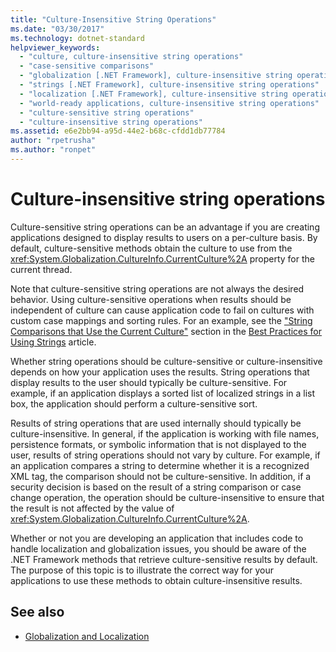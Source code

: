 ```yaml
---
title: "Culture-Insensitive String Operations"
ms.date: "03/30/2017"
ms.technology: dotnet-standard
helpviewer_keywords:
  - "culture, culture-insensitive string operations"
  - "case-sensitive comparisons"
  - "globalization [.NET Framework], culture-insensitive string operations"
  - "strings [.NET Framework], culture-insensitive string operations"
  - "localization [.NET Framework], culture-insensitive string operations"
  - "world-ready applications, culture-insensitive string operations"
  - "culture-sensitive string operations"
  - "culture-insensitive string operations"
ms.assetid: e6e2bb94-a95d-44e2-b68c-cfdd1db77784
author: "rpetrusha"
ms.author: "ronpet"
---
```

# Culture-insensitive string operations

Culture-sensitive string operations can be an advantage if you are creating applications designed to display results to users on a per-culture basis. By default, culture-sensitive methods obtain the culture to use from the <xref:System.Globalization.CultureInfo.CurrentCulture%2A> property for the current thread.

Note that culture-sensitive string operations are not always the desired behavior. Using culture-sensitive operations when results should be independent of culture can cause application code to fail on cultures with custom case mappings and sorting rules. For an example, see the ["String Comparisons that Use the Current Culture"](../../../docs/standard/base-types/best-practices-strings.md#string-comparisons-that-use-the-current-culture) section in the [Best Practices for Using Strings](../../../docs/standard/base-types/best-practices-strings.md) article.

Whether string operations should be culture-sensitive or culture-insensitive depends on how your application uses the results. String operations that display results to the user should typically be culture-sensitive. For example, if an application displays a sorted list of localized strings in a list box, the application should perform a culture-sensitive sort.

Results of string operations that are used internally should typically be culture-insensitive. In general, if the application is working with file names, persistence formats, or symbolic information that is not displayed to the user, results of string operations should not vary by culture. For example, if an application compares a string to determine whether it is a recognized XML tag, the comparison should not be culture-sensitive. In addition, if a security decision is based on the result of a string comparison or case change operation, the operation should be culture-insensitive to ensure that the result is not affected by the value of <xref:System.Globalization.CultureInfo.CurrentCulture%2A>.

Whether or not you are developing an application that includes code to handle localization and globalization issues, you should be aware of the .NET Framework methods that retrieve culture-sensitive results by default. The purpose of this topic is to illustrate the correct way for your applications to use these methods to obtain culture-insensitive results.

## See also

- [Globalization and Localization](../../../docs/standard/globalization-localization/index.md)
